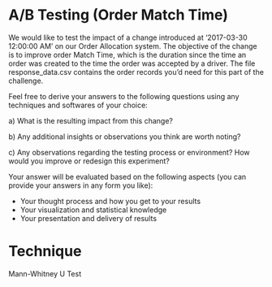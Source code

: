 # A/B Testing (Order Match Time)

We would like to test the impact of a change introduced at ‘2017-03-30 12:00:00 AM’ on our Order Allocation system. The objective of the change is to improve order Match Time, which is the duration since the time an order was created to the time the order was accepted by a driver. The file response_data.csv contains the order records you’d need for this part of the challenge.

Feel free to derive your answers to the following questions using any techniques and softwares of your choice:

a) What is the resulting impact from this change?

b) Any additional insights or observations you think are worth noting?

c) Any observations regarding the testing process or environment? How would you improve or redesign this experiment?

Your answer will be evaluated based on the following aspects (you can provide your answers in any form you like):
- Your thought process and how you get to your results
- Your visualization and statistical knowledge
- Your presentation and delivery of results

# Technique

Mann-Whitney U Test
